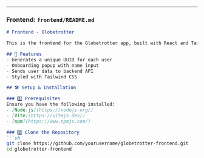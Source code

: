 
---

### **Frontend: `frontend/README.md`**
```md
# Frontend - Globetrotter

This is the frontend for the Globetrotter app, built with React and Tailwind CSS.

## 🚀 Features
- Generates a unique UUID for each user
- Onboarding popup with name input
- Sends user data to backend API
- Styled with Tailwind CSS

## 🛠️ Setup & Installation

### 1️⃣ Prerequisites
Ensure you have the following installed:
- [Node.js](https://nodejs.org/)
- [Vite](https://vitejs.dev/)
- [npm](https://www.npmjs.com/)

### 2️⃣ Clone the Repository
```sh
git clone https://github.com/yourusername/globetrotter-frontend.git
cd globetrotter-frontend
